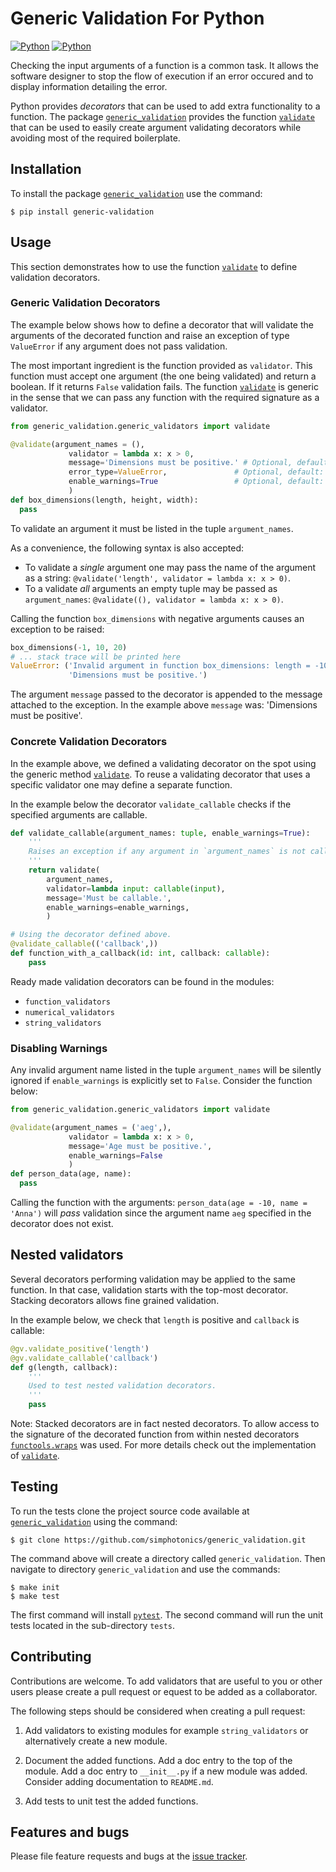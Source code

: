 # Generic Validation For Python
[![Python](https://github.com/simphotonics/generic_validation/actions/workflows/python.yml/badge.svg)](https://github.com/simphotonics/generic_validation/actions/workflows/python.yml)
[![Python](https://simphotonics.com/images/docs-badge.svg)](https://generic-validation.simphotonics.com)


Checking the input arguments of a function is a common task.
It allows the software designer to stop the flow of execution if
an error occured and to display information detailing the error.

Python provides *decorators* that can be used to add extra
functionality to a function. The package [`generic_validation`][generic_validation]
provides the function [`validate`][validate] that
can be used to easily create argument validating decorators while avoiding most of the
required boilerplate.

## Installation

To install the package [`generic_validation`][generic_validation] use the command:
```Console
$ pip install generic-validation
```

## Usage

This section demonstrates how to use the function [`validate`][validate]
to define validation decorators.

### Generic Validation Decorators

The example below shows how to define a decorator that will validate
the arguments of the decorated function and
raise an exception of type `ValueError` if any argument does not pass validation.

The most important ingredient is the function provided as `validator`.
This function must accept one argument (the one
being validated) and return a boolean.
If it returns `False` validation fails.
The function [`validate`][validate] is generic in the sense that we
can pass any function with the required signature as a validator.



``` python
from generic_validation.generic_validators import validate

@validate(argument_names = (),
             validator = lambda x: x > 0,
             message='Dimensions must be positive.' # Optional, default: ''
             error_type=ValueError,               # Optional, default: ValueError
             enable_warnings=True                 # Optional, default: True
             )
def box_dimensions(length, height, width):
  pass
```
To validate an argument it must be listed in the tuple `argument_names`.

As a convenience, the following syntax is also accepted:

- To validate a *single* argument one may pass the name of the argument as a string:
`@validate('length', validator = lambda x: x > 0)`.
- To a validate *all* arguments  an empty tuple may be passed as `argument_names`:
`@validate((), validator = lambda x: x > 0)`.

Calling the function `box_dimensions` with negative arguments
causes an exception to be raised:
``` python
box_dimensions(-1, 10, 20)
# ... stack trace will be printed here
ValueError: ('Invalid argument in function box_dimensions: length = -10.'
             'Dimensions must be positive.')

```
The argument `message` passed to the decorator is appended to the
message attached to the exception. In the example above `message` was:
'Dimensions must be positive'.

### Concrete Validation Decorators

In the example above, we defined a validating decorator on the spot
using the generic method [`validate`][validate].
To reuse a validating decorator that uses a specific validator
one may define a separate function.

In the example below the decorator `validate_callable` checks if the
specified arguments are callable.
```Python
def validate_callable(argument_names: tuple, enable_warnings=True):
    '''
    Raises an exception if any argument in `argument_names` is not callable.
    '''
    return validate(
        argument_names,
        validator=lambda input: callable(input),
        message='Must be callable.',
        enable_warnings=enable_warnings,
        )

# Using the decorator defined above.
@validate_callable(('callback',))
def function_with_a_callback(id: int, callback: callable):
    pass

```

Ready made validation decorators can be found in the modules:

- `function_validators`
- `numerical_validators`
- `string_validators`

### Disabling Warnings

Any invalid argument name listed in the tuple `argument_names`
will be silently ignored if `enable_warnings` is explicitly set to `False`.
Consider the function below:
``` python
from generic_validation.generic_validators import validate

@validate(argument_names = ('aeg',),
             validator = lambda x: x > 0,
             message='Age must be positive.',
             enable_warnings=False
             )
def person_data(age, name):
  pass
```
Calling the function with the arguments: `person_data(age = -10, name = 'Anna')`
will *pass* validation since the argument name `aeg` specified
in the decorator does not exist.

## Nested validators

Several decorators performing validation
may be applied to the same function.
In that case, validation starts with the top-most decorator.
Stacking decorators allows fine grained validation.

In the example below, we check that `length` is positive and `callback` is callable:
```Python
@gv.validate_positive('length')
@gv.validate_callable('callback')
def g(length, callback):
    '''
    Used to test nested validation decorators.
    '''
    pass
```

Note: Stacked decorators are in fact nested decorators. To allow
access to the signature of the decorated
function from within nested decorators
[`functools.wraps`](https://docs.python.org/3/library/functools.html#functools.wraps)
was used. For more details check out the implementation of [`validate`][validate].

## Testing

To run the tests clone the project source code available at
[`generic_validation`](https://github.com/simphotonics/generic_validation)
using the command:
```
$ git clone https://github.com/simphotonics/generic_validation.git
```
The command above will create a directory called `generic_validation`.
Then navigate to directory `generic_validation` and use the commands:
```Console
$ make init
$ make test
```
The first command will install [`pytest`][pytest]. The second command
will run the unit tests located in the sub-directory `tests`.

## Contributing

Contributions are welcome. To add validators that are useful to you
or other users please create a pull request or equest to be added
as a collaborator.

The following steps should be considered when creating a pull request:

1. Add validators to existing modules for example `string_validators` or
   alternatively create a new module.

2. Document the added functions. Add a doc entry to the top of the module.
   Add a doc entry to `__init__.py` if a new module was added.
   Consider adding documentation to `README.md`.

3. Add tests to unit test the added functions.


## Features and bugs

Please file feature requests and bugs at the [issue tracker].


[issue tracker]: https://github.com/simphotonics/generic_validation/issues

[generic_validation]: https://github.com/simphotonics/generic_validation

[pytest]: https://pypi.org/project/pytest/

[validate]: https://generic-validation.simphotonics.com/reference/generic_validation/generic_validators/#validate